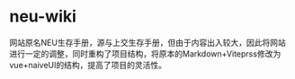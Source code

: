 # neu-wiki

网站原名NEU生存手册，源与上交生存手册，但由于内容出入较大，因此将网站进行一定的调整，同时重构了项目结构，将原本的Markdown+Viteprss修改为vue+naiveUI的结构，提高了项目的灵活性。